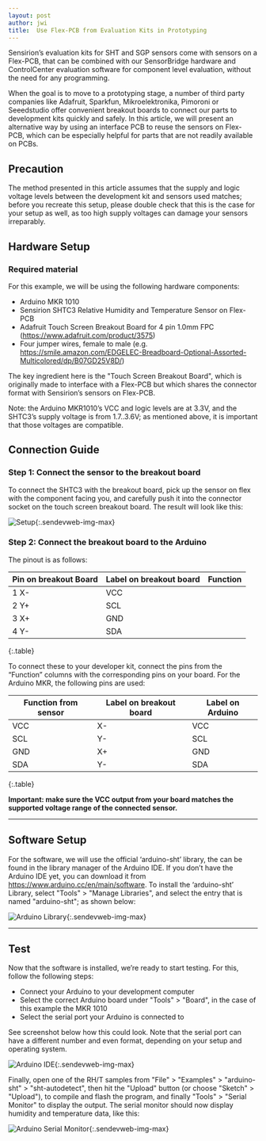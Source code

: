 ```yaml
---
layout: post
author: jwi
title:  Use Flex-PCB from Evaluation Kits in Prototyping
---
```

Sensirion’s evaluation kits for SHT and SGP sensors come with sensors on a Flex-PCB, that can be combined with our SensorBridge hardware and ControlCenter evaluation software for component level evaluation, without the need for any programming.

When the goal is to move to a prototyping stage, a number of third party companies like Adafruit, Sparkfun, Mikroelektronika, Pimoroni or Seeedstudio offer convenient breakout boards to connect our parts to development kits quickly and safely. In this article, we will present an alternative way by using an interface PCB to reuse the sensors on Flex-PCB, which can be especially helpful for parts that are not readily available on PCBs.

## Precaution
The method presented in this article assumes that the supply and logic voltage levels between the development kit and sensors used matches; before you recreate this setup, please double check that this is the case for your setup as well, as too high supply voltages can damage your sensors irreparably.

## Hardware Setup
### Required material
For this example, we will be using the following hardware components:

- Arduino MKR 1010
- Sensirion SHTC3 Relative Humidity and Temperature Sensor on Flex-PCB
- Adafruit Touch Screen Breakout Board for 4 pin 1.0mm FPC (https://www.adafruit.com/product/3575)
- Four jumper wires, female to male (e.g. https://smile.amazon.com/EDGELEC-Breadboard-Optional-Assorted-Multicolored/dp/B07GD25V8D/)

The key ingredient here is the "Touch Screen Breakout Board", which is originally made to interface with a Flex-PCB but which shares the connector format with Sensirion’s sensors on Flex-PCB.

Note: the Arduino MKR1010’s VCC and logic levels are at 3.3V, and the SHTC3’s supply voltage is from 1.7..3.6V; as mentioned above, it is important that those voltages are compatible.

## Connection Guide
### Step 1: Connect the sensor to the breakout board

To connect the SHTC3 with the breakout board, pick up the sensor on flex with the component facing you, and carefully push it into the connector socket on the touch screen breakout board. The result will look like this:

![Setup](https://developer.sensirion.com/images/sensirion-labs20-image-1-50.png){:.sendevweb-img-max}


### Step 2: Connect the breakout board to the Arduino

The pinout is as follows:

| Pin on breakout Board | Label on breakout board | Function |
|-----------------------|-------------------------|----------|
| 1	X- | VCC |
| 2	Y+ | SCL |
| 3	X+ | GND |
| 4	Y- | SDA |
{:.table} 

To connect these to your developer kit, connect the pins from the “Function” columns with the corresponding pins on your board. For the Arduino MKR, the following pins are used:

| Function from sensor | Label on breakout board | Label on Arduino |
|----------------------|-------------------------|------------------|
| VCC | X- | VCC |
| SCL | Y- | SCL |
| GND | X+ | GND |
| SDA | Y- | SDA |
{:.table}


**Important: make sure the VCC output from your board matches the supported voltage range of the connected sensor.**

---

## Software Setup

For the software, we will use the official ‘arduino-sht’ library, the can be found in the library manager of the Arduino IDE. If you don’t have the Arduino IDE yet, you can download it from https://www.arduino.cc/en/main/software. To install the ‘arduino-sht’ Library, select "Tools" > "Manage Libraries", and select the entry that is named "arduino-sht"; as shown below:

![Arduino Library](https://developer.sensirion.com/images/sensirion-labs20-image-2-b6.png){:.sendevweb-img-max}

---

## Test
Now that the software is installed, we’re ready to start testing. For this, follow the following steps:

- Connect your Arduino to your development computer
- Select the correct Arduino board under "Tools" > "Board", in the case of this example the MKR 1010
- Select the serial port your Arduino is connected to

See screenshot below how this could look. Note that the serial port can have a different number and even format, depending on your setup and operating system.

![Arduino IDE](https://developer.sensirion.com/images/sensirion-labs20-image-3-76.png){:.sendevweb-img-max}


Finally, open one of the RH/T samples from "File" > "Examples" > "arduino-sht" > "sht-autodetect", then hit the "Upload" button (or choose "Sketch" > "Upload"), to compile and flash the program, and finally "Tools" > "Serial Monitor" to display the output. The serial monitor should now display humidity and temperature data, like this:

![Arduino Serial Monitor](https://developer.sensirion.com/images/sensirion-labs20-image-4-49.png){:.sendevweb-img-max}

